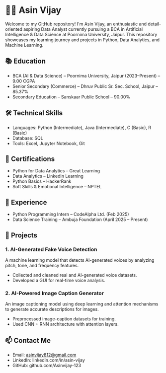 # 👩‍💻 Asin Vijay 

Welcome to my GitHub repository! I'm Asin Vijay, an enthusiastic and detail-oriented aspiring Data Analyst currently pursuing a BCA in Artificial Intelligence & Data Science at Poornima University, Jaipur. This repository showcases my learning journey and projects in Python, Data Analytics, and Machine Learning.

## 📚 Education

- BCA (AI & Data Science) – Poornima University, Jaipur (2023–Present) – 9.00 CGPA
- Senior Secondary (Commerce) – Dhruv Public Sr. Sec. School, Jaipur – 85.37%
- Secondary Education – Sanskaar Public School – 90.00%

## 🛠 Technical Skills

- Languages: Python (Intermediate), Java (Intermediate), C (Basic), R (Basic)
- Database: SQL
- Tools: Excel, Jupyter Notebook, Git

## 🧠 Certifications

- Python for Data Analytics – Great Learning  
- Data Analytics – LinkedIn Learning  
- Python Basics – HackerRank  
- Soft Skills & Emotional Intelligence – NPTEL  

## 💼 Experience
- Python Programming Intern – CodeAlpha Ltd. (Feb 2025)
- Data Science Training – Ambuja Foundation (April 2025 – Present)

## 🚀 Projects

### 1. AI-Generated Fake Voice Detection
A machine learning model that detects AI-generated voices by analyzing pitch, tone, and frequency features.

- Collected and cleaned real and AI-generated voice datasets.
- Developed a GUI for real-time voice analysis.

### 2. AI-Powered Image Caption Generator
An image captioning model using deep learning and attention mechanisms to generate accurate descriptions for images.

- Preprocessed image-caption datasets for training.
- Used CNN + RNN architecture with attention layers.

## 📫 Contact Me

- Email: asinvijay812@gmail.com  
- LinkedIn: linkedin.com/in/asin-vijay  
- GitHub: github.com/Asinvijay-123




